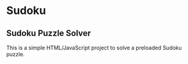 # Sudoku
Sudoku Puzzle Solver
---
This is a simple HTML/JavaScript project to solve a preloaded Sudoku puzzle.
